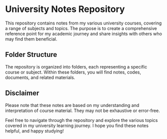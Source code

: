 # University Notes Repository

This repository contains notes from my various university courses, covering a range of subjects and topics. The purpose is to create a comprehensive reference point for my academic journey and share insights with others who may find them beneficial.

## Folder Structure

The repository is organized into folders, each representing a specific course or subject. Within these folders, you will find notes, codes, documents, and related materials.

## Disclaimer

Please note that these notes are based on my understanding and interpretation of course material. They may not be exhaustive or error-free.

Feel free to navigate through the repository and explore the various topics covered in my university learning journey. I hope you find these notes helpful, and happy studying!
